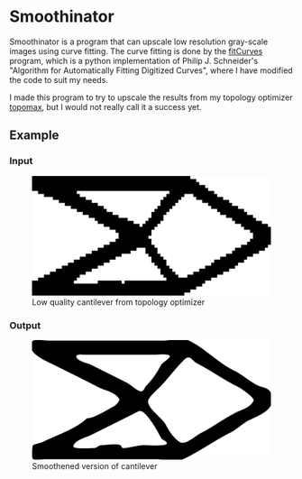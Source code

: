 # Smoothinator

Smoothinator is a program that can upscale low resolution gray-scale images using curve fitting.
The curve fitting is done by the [fitCurves](https://github.com/volkerp/fitCurves) program,
which is a python implementation of Philip J. Schneider's "Algorithm for Automatically Fitting Digitized Curves", where I have modified the code to suit my needs.

I made this program to try to upscale the results from my topology optimizer [topomax](https://github.com/Emilinya/topomax), but I would not really call it a success yet.

## Example

### Input
<figure>
    <img src="media/example_input.png"
         alt="Low resolution cantilever.">
    <figcaption>Low quality cantilever from topology optimizer</figcaption>
</figure>

### Output
<figure>
    <img src="media/example_output.png"
         alt="High resolution cantilever.">
    <figcaption>Smoothened version of cantilever</figcaption>
</figure>
